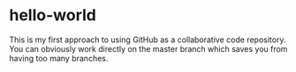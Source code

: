 hello-world
===========

This is my first approach to using GitHub as a collaborative code repository.
You can obviously work directly on the master branch which saves you from having too many branches.

